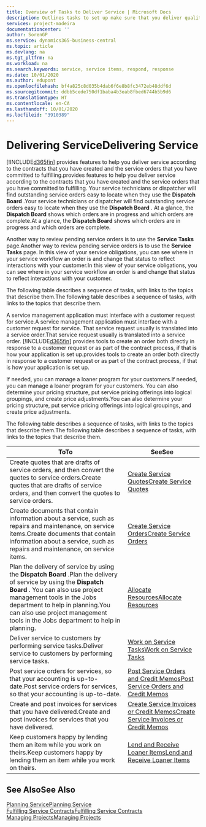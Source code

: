 ```yaml
---
title: Overview of Tasks to Deliver Service | Microsoft Docs
description: Outlines tasks to set up make sure that you deliver quality service and live up to agreements with customers.
services: project-madeira
documentationcenter: ''
author: SorenGP
ms.service: dynamics365-business-central
ms.topic: article
ms.devlang: na
ms.tgt_pltfrm: na
ms.workload: na
ms.search.keywords: service, service items, respond, response
ms.date: 10/01/2020
ms.author: edupont
ms.openlocfilehash: bf4a825c8d035b4dab6f6e8b8fc3472eb48ddf6d
ms.sourcegitcommit: ddbb5cede750df1baba4b3eab8fbed6744b5b9d6
ms.translationtype: HT
ms.contentlocale: en-CA
ms.lasthandoff: 10/01/2020
ms.locfileid: "3910389"
---
```

# <a name="delivering-service"></a><span data-ttu-id="dc7ed-103">Delivering Service</span><span class="sxs-lookup"><span data-stu-id="dc7ed-103">Delivering Service</span></span>
[!INCLUDE[d365fin](includes/d365fin_md.md)] <span data-ttu-id="dc7ed-104">provides features to help you deliver service according to the contracts that you have created and the service orders that you have committed to fulfilling.</span><span class="sxs-lookup"><span data-stu-id="dc7ed-104">provides features to help you deliver service according to the contracts that you have created and the service orders that you have committed to fulfilling.</span></span> <span data-ttu-id="dc7ed-105">Your service technicians or dispatcher will find outstanding service orders easy to locate when they use the **Dispatch Board** .</span><span class="sxs-lookup"><span data-stu-id="dc7ed-105">Your service technicians or dispatcher will find outstanding service orders easy to locate when they use the **Dispatch Board** .</span></span> <span data-ttu-id="dc7ed-106">At a glance, the **Dispatch Board** shows which orders are in progress and which orders are complete.</span><span class="sxs-lookup"><span data-stu-id="dc7ed-106">At a glance, the **Dispatch Board** shows which orders are in progress and which orders are complete.</span></span>  
  
<span data-ttu-id="dc7ed-107">Another way to review pending service orders is to use the **Service Tasks** page.</span><span class="sxs-lookup"><span data-stu-id="dc7ed-107">Another way to review pending service orders is to use the **Service Tasks** page.</span></span> <span data-ttu-id="dc7ed-108">In this view of your service obligations, you can see where in your service workflow an order is and change that status to reflect interactions with your customer.</span><span class="sxs-lookup"><span data-stu-id="dc7ed-108">In this view of your service obligations, you can see where in your service workflow an order is and change that status to reflect interactions with your customer.</span></span>  
  
<span data-ttu-id="dc7ed-109">The following table describes a sequence of tasks, with links to the topics that describe them.</span><span class="sxs-lookup"><span data-stu-id="dc7ed-109">The following table describes a sequence of tasks, with links to the topics that describe them.</span></span>   

<span data-ttu-id="dc7ed-110">A service management application must interface with a customer request for service.</span><span class="sxs-lookup"><span data-stu-id="dc7ed-110">A service management application must interface with a customer request for service.</span></span> <span data-ttu-id="dc7ed-111">That service request usually is translated into a service order.</span><span class="sxs-lookup"><span data-stu-id="dc7ed-111">That service request usually is translated into a service order.</span></span> [!INCLUDE[d365fin](includes/d365fin_md.md)] <span data-ttu-id="dc7ed-112">provides tools to create an order both directly in response to a customer request or as part of the contract process, if that is how your application is set up.</span><span class="sxs-lookup"><span data-stu-id="dc7ed-112">provides tools to create an order both directly in response to a customer request or as part of the contract process, if that is how your application is set up.</span></span>  
  
<span data-ttu-id="dc7ed-113">If needed, you can manage a loaner program for your customers.</span><span class="sxs-lookup"><span data-stu-id="dc7ed-113">If needed, you can manage a loaner program for your customers.</span></span> <span data-ttu-id="dc7ed-114">You can also determine your pricing structure, put service pricing offerings into logical groupings, and create price adjustments.</span><span class="sxs-lookup"><span data-stu-id="dc7ed-114">You can also determine your pricing structure, put service pricing offerings into logical groupings, and create price adjustments.</span></span>  
  
<span data-ttu-id="dc7ed-115">The following table describes a sequence of tasks, with links to the topics that describe them.</span><span class="sxs-lookup"><span data-stu-id="dc7ed-115">The following table describes a sequence of tasks, with links to the topics that describe them.</span></span>   
  
|<span data-ttu-id="dc7ed-116">**To**</span><span class="sxs-lookup"><span data-stu-id="dc7ed-116">**To**</span></span>|<span data-ttu-id="dc7ed-117">**See**</span><span class="sxs-lookup"><span data-stu-id="dc7ed-117">**See**</span></span>|  
|------------|-------------|  
|<span data-ttu-id="dc7ed-118">Create quotes that are drafts of service orders, and then convert the quotes to service orders.</span><span class="sxs-lookup"><span data-stu-id="dc7ed-118">Create quotes that are drafts of service orders, and then convert the quotes to service orders.</span></span>|[<span data-ttu-id="dc7ed-119">Create Service Quotes</span><span class="sxs-lookup"><span data-stu-id="dc7ed-119">Create Service Quotes</span></span>](service-how-to-create-service-quotes.md)|
|<span data-ttu-id="dc7ed-120">Create documents that contain information about a service, such as repairs and maintenance, on service items.</span><span class="sxs-lookup"><span data-stu-id="dc7ed-120">Create documents that contain information about a service, such as repairs and maintenance, on service items.</span></span>|[<span data-ttu-id="dc7ed-121">Create Service Orders</span><span class="sxs-lookup"><span data-stu-id="dc7ed-121">Create Service Orders</span></span>](service-how-to-create-service-orders.md)|
|<span data-ttu-id="dc7ed-122">Plan the delivery of service by using the **Dispatch Board** .</span><span class="sxs-lookup"><span data-stu-id="dc7ed-122">Plan the delivery of service by using the **Dispatch Board** .</span></span> <span data-ttu-id="dc7ed-123">You can also use project management tools in the Jobs department to help in planning.</span><span class="sxs-lookup"><span data-stu-id="dc7ed-123">You can also use project management tools in the Jobs department to help in planning.</span></span>|[<span data-ttu-id="dc7ed-124">Allocate Resources</span><span class="sxs-lookup"><span data-stu-id="dc7ed-124">Allocate Resources</span></span>](service-how-to-allocate-resources.md)|  
|<span data-ttu-id="dc7ed-125">Deliver service to customers by performing service tasks.</span><span class="sxs-lookup"><span data-stu-id="dc7ed-125">Deliver service to customers by performing service tasks.</span></span>|[<span data-ttu-id="dc7ed-126">Work on Service Tasks</span><span class="sxs-lookup"><span data-stu-id="dc7ed-126">Work on Service Tasks</span></span>](service-how-to-work-on-service-tasks.md)|  
|<span data-ttu-id="dc7ed-127">Post service orders for services, so that your accounting is up-to-date.</span><span class="sxs-lookup"><span data-stu-id="dc7ed-127">Post service orders for services, so that your accounting is up-to-date.</span></span>|[<span data-ttu-id="dc7ed-128">Post Service Orders and Credit Memos</span><span class="sxs-lookup"><span data-stu-id="dc7ed-128">Post Service Orders and Credit Memos</span></span>](service-how-to-post-service-orders.md)|  
|<span data-ttu-id="dc7ed-129">Create and post invoices for services that you have delivered.</span><span class="sxs-lookup"><span data-stu-id="dc7ed-129">Create and post invoices for services that you have delivered.</span></span>|[<span data-ttu-id="dc7ed-130">Create Service Invoices or Credit Memos</span><span class="sxs-lookup"><span data-stu-id="dc7ed-130">Create Service Invoices or Credit Memos</span></span>](service-how-create-invoices.md)|  
|<span data-ttu-id="dc7ed-131">Keep customers happy by lending them an item while you work on theirs.</span><span class="sxs-lookup"><span data-stu-id="dc7ed-131">Keep customers happy by lending them an item while you work on theirs.</span></span>| [<span data-ttu-id="dc7ed-132">Lend and Receive Loaner Items</span><span class="sxs-lookup"><span data-stu-id="dc7ed-132">Lend and Receive Loaner Items</span></span>](service-how-to-lend-receive-loaners.md)|
  
## <a name="see-also"></a><span data-ttu-id="dc7ed-133">See Also</span><span class="sxs-lookup"><span data-stu-id="dc7ed-133">See Also</span></span>  
[<span data-ttu-id="dc7ed-134">Planning Service</span><span class="sxs-lookup"><span data-stu-id="dc7ed-134">Planning Service</span></span>](service-plan-service.md)  
[<span data-ttu-id="dc7ed-135">Fulfilling Service Contracts</span><span class="sxs-lookup"><span data-stu-id="dc7ed-135">Fulfilling Service Contracts</span></span>](service-fulfill-service-contracts.md)  
[<span data-ttu-id="dc7ed-136">Managing Projects</span><span class="sxs-lookup"><span data-stu-id="dc7ed-136">Managing Projects</span></span>](projects-manage-projects.md)  
